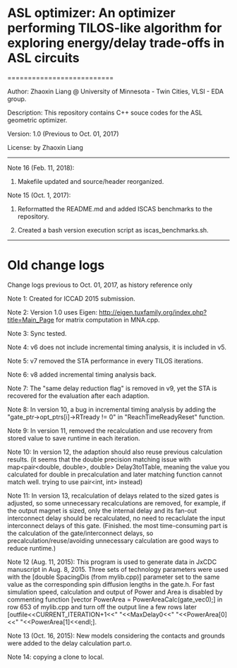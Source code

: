 # ASL optimizer: An optimizer performing TILOS-like algorithm for exploring energy/delay trade-offs in ASL circuits
==========================

Author: Zhaoxin Liang @ University of Minnesota - Twin Cities, VLSI - EDA group.

Description: This repository contains C++ souce codes for the ASL geometric optimizer.

Version: 1.0 (Previous to Oct. 01, 2017)

License: by Zhaoxin Liang

--------------------------

Note 16 (Feb. 11, 2018):

1. Makefile updated and source/header reorganized.

Note 15 (Oct. 1, 2017): 

1. Reformatted the README.md and added ISCAS benchmarks to the repository. 

2. Created a bash version execution script as iscas_benchmarks.sh.

--------------------------

# Old change logs

Change logs previous to Oct. 01, 2017, as history reference only

Note 1: Created for ICCAD 2015 submission.

Note 2: Version 1.0 uses Eigen: http://eigen.tuxfamily.org/index.php?title=Main_Page for matrix computation in MNA.cpp.

Note 3: Sync tested.

Note 4: v6 does not include incremental timing analysis, it is included in v5.

Note 5: v7 removed the STA performance in every TILOS iterations.

Note 6: v8 added incremental timing analysis back.

Note 7: The "same delay reduction flag" is removed in v9, yet the STA is recovered for the evaluation after each adaption.

Note 8: In version 10, a bug in incremental timing analysis by adding the "gate_ptr->opt_ptrs[i]->RTready != 0" in "ReachTimeReadyReset" function.

Note 9: In version 11, removed the recalculation and use recovery from stored value to save runtime in each iteration.

Note 10: In version 12, the adaption should also reuse previous calculation results.
	(it seems that the double precision matching issue with map<pair<double, double>, double> Delay3to1Table, meaning the value you calculated for double in precalculation and later matching function cannot match well. trying to use pair<int, int> instead)

Note 11: In version 13, recalculation of delays related to the sized gates is adjusted, so some unnecessary recalculations are removed, for example, if the output magnet is sized, only the internal delay and its fan-out interconnect delay should be recalculated, no need to recaclulate the input interconnect delays of this gate.
	(Finished. the most time-consuming part is the calculation of the gate/interconnect delays, so precalculation/reuse/avoiding unnecessary calculation are good ways to reduce runtime.)

Note 12 (Aug. 11, 2015): This program is used to generate data in JxCDC manuscript in Aug. 8, 2015. Three sets of technology parameters were used with the [double SpacingDis (from mylib.cpp)] parameter set to the same value as the corresponding spin diffusion lengths in the gate.h. For fast simulation speed, calculation and output of Power and Area is disabled by commenting function [vector<double> PowerArea = PowerAreaCalc(gate_vec0);] in row 653 of mylib.cpp and turn off the output line a few rows later [outfile<<CURRENT_ITERATION+1<<" "<<MaxDelay0<<" "<<PowerArea[0]<<" "<<PowerArea[1]<<endl;]. 

Note 13 (Oct. 16, 2015): New models considering the contacts and grounds were added to the delay calculation part.o.

Note 14: copying a clone to local.



